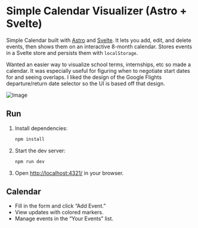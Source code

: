 # Simple Calendar Visualizer (Astro + Svelte)

Simple Calendar built with [Astro](https://astro.build/) and [Svelte](https://svelte.dev/). It lets you add, edit, and delete events, then shows them on an interactive 8-month calendar. Stores events in a Svelte store and persists them with `localStorage`.

Wanted an easier way to visualize school terms, internships, etc so made a calendar. It was especially useful for figuring when to negotiate start dates for and seeing overlaps. I liked the design of the Google Flights departure/return date selector so the UI is based off that design.

![Image](https://github.com/user-attachments/assets/abf6ecf8-e8f4-414c-94a1-011e06682ac3)

## Run

1. Install dependencies:
   ```bash
   npm install
   ```
2. Start the dev server:
   ```bash
   npm run dev
   ```
3. Open [http://localhost:4321/](http://localhost:4321/) in your browser. 

## Calendar

- Fill in the form and click “Add Event.”  
- View updates with colored markers.  
- Manage events in the “Your Events” list.  
